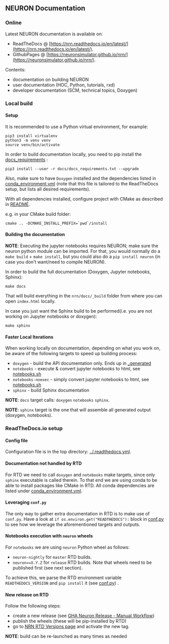 ## NEURON Documentation

### Online
Latest NEURON documentation is available on:
*  ReadTheDocs @ [https://nrn.readthedocs.io/en/latest/](https://nrn.readthedocs.io/en/latest/).
* GithubPages @ [https://neuronsimulator.github.io/nrn/](https://neuronsimulator.github.io/nrn/).

Contents:
* documentation on building NEURON
* user documentation (HOC, Python, tutorials, rxd)
* developer documentation (SCM, technical topics, Doxygen)

### Local build

#### Setup
It is recommended to use a Python virtual environment, for example:

```
pip3 install virtualenv
python3 -m venv venv
source venv/bin/activate
```

In order to build documentation locally, you need to pip install the [docs_requirements](docs_requirements.txt) :
```
pip3 install --user -r docs/docs_requirements.txt --upgrade
```

Also, make sure to have `Doxygen` installed and the dependencies listed in [conda_environment.yml](conda_environment.yml)
(note that this file is tailored to the ReadTheDocs setup, but lists all desired requirements).

With all dependencies installed, configure project with CMake as described in [README](../README.md). 

e.g. in your CMake build folder:

```
cmake .. -DCMAKE_INSTALL_PREFIX=`pwd`/install
```

#### Building the documentation

**NOTE**: Executing the jupyter notebooks requires NEURON; make sure the neuron python module can be imported.
For that, you would normally do a `make build` + `make install`, but you could also do a `pip install neuron`
(in case you don't want/need to compile NEURON).

In order to build the full documentation (Doxygen, Jupyter notebooks, Sphinx):
```
make docs
```  
That will build everything in the `nrn/docs/_build` folder from where you can open `index.html` locally. 

In case you just want the Sphinx build to be performed(i.e. you are not working on Jupyter notebooks or doxygen):
```
make sphinx
```  

#### Faster Local Iterations

When working locally on documentation, depending on what you work on, be aware of the following targets to speed up building process:

* `doxygen` 			- build the API documentation only. Ends up in [_generated](_generated)
* `notebooks` 			- execute & convert jupyter notebooks to html, see [notebooks.sh](notebooks.sh)
* `notebooks-noexec`	- simply convert jupyter notebooks to html, see [notebooks.sh](notebooks.sh)
* `sphinx` 				- build Sphinx documentation

**NOTE**: `docs` target calls: `doxygen` `notebooks` `sphinx`.

**NOTE**: `sphinx` target is the one that will assemble all generated output (doxygen, notebooks).

### ReadTheDocs.io setup
#### Config file
Configuration file is in the top directory: [../.readthedocs.yml](../.readthedocs.yml).

#### Documentation not handled by RTD
For RTD we need to call `doxygen` and `notebooks` make targets, since only `sphinx` executable is called therein.
To that end we are using conda to be able to install packages like CMake in RTD.
All conda dependencies are listed under [conda_environment.yml](conda_environment.yml).

#### Leveraging `conf.py`
The only way to gather extra documentation in RTD is to make use of `conf.py`.
Have a look at `if os.environ.get("READTHEDOCS"):` block in [conf.py](conf.py) to see how we leverage the aforementioned targets and outputs.

#### Notebooks execution with `neuron` wheels
For `notebooks` we are using `neuron` Python wheel as follows:
* `neuron-nightly` for `master` RTD builds.
* `neuron==X.Y.Z` for `release` RTD builds. Note that wheels need to be published first (see next section).

To achieve this, we parse the RTD environment variable `READTHEDOCS_VERSION` and `pip install` it (see [conf.py](conf.py)) .

#### New release on RTD
Follow the following steps:
* create a new release (see [GHA Neuron Release - Manual Workflow](https://github.com/neuronsimulator/nrn/actions?query=workflow%3A%22NEURON+Release%22))
* publish the wheels (these will be pip-installed by RTD)
* go to [NRN RTD Versions page](https://readthedocs.org/projects/nrn/versions/) and activate the new tag.  

**NOTE**: build can be re-launched as many times as needed
 
